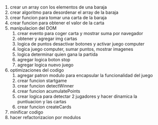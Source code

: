 1. crear un array con los elementos de una baraja
2. crear algoritmo para desordenar el array de la baraja
3. crear funcion para tomar una carta de la baraja
4. crear funcion para obtener el valor de la carta
5. manipulacion del DOM
   1. crear evento para coger carta y mostrar suma por navegador
   2. obtener y agregar img cartas
   3. logica de puntos desactivar botones y activar juego computer
   4. logica juego computer, sumar puntos, mostrar imagenes
   5. logica determinar quien gana la partida
   6. agregar logica boton stop
   7. agregar logica nuevo juego
6. optimizaciones del codigo
   1. agregar patron modulo para encapsular la funcionalidad del juego
   2. crear funcion startgame
   3. crear funcion detectWinner
   4. crear funcion acumulatePoints
   5. crear logica para detectar 2 jugadores y hacer dinamica la puntiuacion y las cartas
   6. crear funcion createCards
7. minificar codigo
8. hacer refactorizacion por modulos
